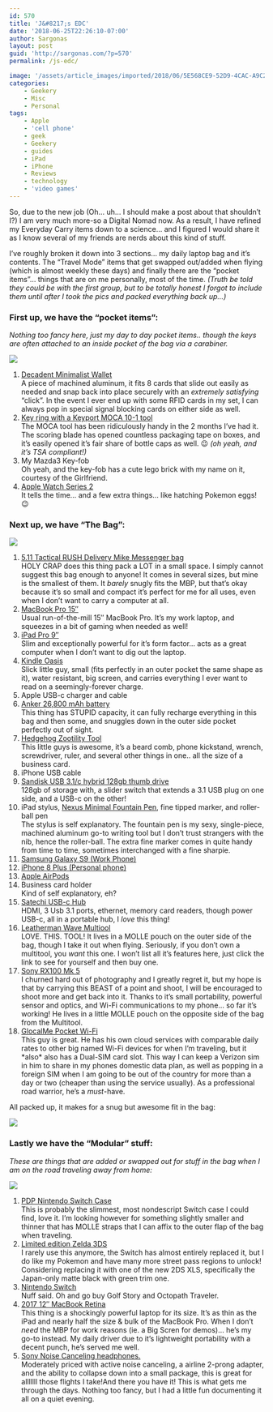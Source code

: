 ```yaml
---
id: 570
title: 'J&#8217;s EDC'
date: '2018-06-25T22:26:10-07:00'
author: Sargonas
layout: post
guid: 'http://sargonas.com/?p=570'
permalink: /js-edc/

image: '/assets/article_images/imported/2018/06/5E568CE9-52D9-4CAC-A9C2-E7BA8EFFCFD6-825x510.jpeg'
categories:
    - Geekery
    - Misc
    - Personal
tags:
    - Apple
    - 'cell phone'
    - geek
    - Geekery
    - guides
    - iPad
    - iPhone
    - Reviews
    - technology
    - 'video games'
---
```


So, due to the new job (Oh… uh… I should make a post about that shouldn’t I?) I am very much more-so a Digital Nomad now. As a result, I have refined my Everyday Carry items down to a science… and I figured I would share it as I know several of my friends are nerds about this kind of stuff.

I’ve roughly broken it down into 3 sections… my daily laptop bag and it’s contents. The “Travel Mode” items that get swapped out/added when flying (which is almost weekly these days) and finally there are the “pocket items”… things that are on me personally, most of the time. *(Truth be told they could be with the first group, but to be totally honest I forgot to include them until after I took the pics and packed everything back up…)*

### First up, we have the “pocket items”:

*Nothing too fancy here, just my day to day pocket items.. though the keys are often attached to an inside pocket of the bag via a carabiner.*

![](/assets/article_images/imported/2018/06/EDC-11.jpg)

1. [Decadent Minimalist Wallet](https://decadentminimalist.com/products/dm1-aluminum)  
    A piece of machined aluminum, it fits 8 cards that slide out easily as needed and snap back into place securely with an *extremely* *satisfying* “click”. In the event I ever end up with some RFID cards in my set, I can always pop in special signal blocking cards on either side as well.
2. [Key ring with a Keyport MOCA 10-1 tool](http://a.co/gfQFdMV)  
    The MOCA tool has been ridiculously handy in the 2 months I’ve had it. The scoring blade has opened countless packaging tape on boxes, and it’s easily opened it’s fair share of bottle caps as well. 😉 *(oh yeah, and it’s TSA compliant!)*
3. My Mazda3 Key-fob  
    Oh yeah, and the key-fob has a cute lego brick with my name on it, courtesy of the Girlfriend.
4. [Apple Watch Series 2](https://www.apple.com/watch/)  
    It tells the time… and a few extra things… like hatching Pokemon eggs! 😉

### Next up, we have “The Bag”:

![](/assets/article_images/imported/2018/06/EDC2.jpg)

1. [5.11 Tactical RUSH Delivery Mike Messenger bag](http://a.co/dbT1mZd)  
    HOLY CRAP does this thing pack a LOT in a small space. I simply cannot suggest this bag enough to anyone! It comes in several sizes, but mine is the smallest of them. It *barely* snugly fits the MBP, but that’s okay because it’s so small and compact it’s perfect for me for all uses, even when I don’t want to carry a computer at all.
2. [MacBook Pro 15″](https://www.apple.com/macbook-pro/)  
    Usual run-of-the-mill 15″ MacBook Pro. It’s my work laptop, and squeezes in a bit of gaming when needed as well!
3. [iPad Pro 9″](https://www.apple.com/ipad-pro/)  
    Slim and exceptionally powerful for it’s form factor… acts as a great computer when I don’t want to dig out the laptop.
4. [Kindle Oasis](https://www.amazon.com/Kindle-Oasis-reader-High-Resolution-Built/dp/B06XD5YCKX/ref=dp_ob_title_def)  
    Slick little guy, small (fits perfectly in an outer pocket the same shape as it), water resistant, big screen, and carries everything I ever want to read on a seemingly-forever charge.
5. Apple USB-c charger and cable
6. [Anker 26,800 mAh battery](https://www.amazon.com/Anker-PowerCore-Portable-Double-Speed-Recharging/dp/B01JIWQPMW/ref=pd_sbs_107_3?_encoding=UTF8&pd_rd_i=B01JIWQPMW&pd_rd_r=714PXJ6KJWS4JNN730W5&pd_rd_w=L4ZAM&pd_rd_wg=sgHwI&psc=1&refRID=714PXJ6KJWS4JNN730W5)  
    This thing has STUPID capacity, it can fully recharge everything in this bag and then some, and snuggles down in the outer side pocket perfectly out of sight.
7. [Hedgehog Zootility Tool](https://www.rei.com/product/893030/zootility-tools-headgehog-pocket-comb-multi-tool)  
    This little guys is awesome, it’s a beard comb, phone kickstand, wrench, screwdriver, ruler, and several other things in one.. all the size of a business card.
8. iPhone USB cable
9. [Sandisk USB 3.1/c hybrid 128gb thumb drive](http://a.co/4D9yInn)  
    128gb of storage with, a slider switch that extends a 3.1 USB plug on one side, and a USB-c on the other!
10. iPad stylus, [Nexus Minimal Fountain Pen](https://www.namisu.com/), fine tipped marker, and roller-ball pen  
    The stylus is self explanatory. The fountain pen is my sexy, single-piece, machined aluminum go-to writing tool but I don’t trust strangers with the nib, hence the roller-ball. The extra fine marker comes in quite handy from time to time, sometimes interchanged with a fine sharpie.
11. [Samsung Galaxy S9 (Work Phone)](https://www.samsung.com/global/galaxy/galaxy-s9/)
12. [iPhone 8 Plus (Personal phone)](https://www.apple.com/shop/buy-iphone/iphone-8)
13. [Apple AirPods](https://www.apple.com/shop/product/MMEF2/airpods?fnode=42)
14. Business card holder  
    Kind of self explanatory, eh?
15. [Satechi USB-c Hub](https://www.amazon.com/dp/B01FWT7MEA/ref=emc_b_5_t)  
    HDMI, 3 Usb 3.1 ports, ethernet, memory card readers, though power USB-c, all in a portable hub, I *love* this thing!
16. [Leatherman Wave Multiool](http://a.co/eHwzwrl)  
    LOVE. THIS. TOOL! It lives in a MOLLE pouch on the outer side of the bag, though I take it out when flying. Seriously, if you don’t own a multitool, you *want* this one. I won’t list all it’s features here, just click the link to see for yourself and then buy one.
17. [Sony RX100 Mk 5](http://a.co/hkKlP2f)  
    I churned hard out of photography and I greatly regret it, but my hope is that by carrying this BEAST of a point and shoot, I will be encouraged to shoot more and get back into it. Thanks to it’s small portability, powerful sensor and optics, and Wi-Fi communications to my phone… so far it’s working! He lives in a little MOLLE pouch on the opposite side of the bag from the Multitool.
18. [GlocalMe Pocket Wi-Fi](http://a.co/d1iGQZm)  
    This guy is great. He has his own cloud services with comparable daily rates to other big named Wi-Fi devices for when I’m traveling, but it \*also\* also has a Dual-SIM card slot. This way I can keep a Verizon sim in him to share in my phones domestic data plan, as well as popping in a foreign SIM when I am going to be out of the country for more than a day or two (cheaper than using the service usually). As a professional road warrior, he’s a *must*-have.

All packed up, it makes for a snug but awesome fit in the bag:

![](/assets/article_images/imported/2018/06/edc3.jpg)

### Lastly we have the “Modular” stuff:

*These are things that are added or swapped out for stuff in the bag when I am on the road traveling away from home:*

![](/assets/article_images/imported/2018/06/EDC4.jpg)

1. [PDP Nintendo Switch Case](https://www.amazon.com/Nintendo-Switch-Premium-Travel-Console-Games/dp/B01MS7AI9G)  
    This is probably the slimmest, most nondescript Switch case I could find, love it. I’m looking however for something slightly smaller and thinner that has MOLLE straps that I can affix to the outer flap of the bag when traveling.
2. [Limited edition Zelda 3DS](https://www.amazon.com/Nintendo-New-3DS-XL-Black/dp/B00S1LRX3W/ref=sr_1_1?ie=UTF8&qid=1530035103&sr=8-1&keywords=3ds)  
    I rarely use this anymore, the Switch has almost entirely replaced it, but I do like my Pokemon and have many more street pass regions to unlock! Considering replacing it with one of the new 2DS XLS, specifically the Japan-only matte black with green trim one.
3. [Nintendo Switch](https://www.amazon.com/Nintendo-Switch-Gray-Joy/dp/B01LTHP2ZK/ref=pd_sim_63_5?_encoding=UTF8&pd_rd_i=B01LTHP2ZK&pd_rd_r=F3QAVHEN0MMKVAJSVBMY&pd_rd_w=5dfsS&pd_rd_wg=T6jV0&psc=1&refRID=F3QAVHEN0MMKVAJSVBMY)  
    Nuff said. Oh and go buy Golf Story and Octopath Traveler.
4. [2017 12″ MacBook Retina](https://www.apple.com/macbook/)  
    This thing is a shockingly powerful laptop for its size. It’s as thin as the iPad and nearly half the size &amp; bulk of the MacBook Pro. When I don’t *need* the MBP for work reasons (ie. a Big Scren for demos)… he’s my go-to instead. My daily driver due to it’s lightweight portability with a decent punch, he’s served me well.
5. [Sony Noise Canceling headphones.](https://www.amazon.com/Sony-MDRZX110NC-Noise-Cancelling-Headphones/dp/B00NG57H4S)  
    Moderately priced with active noise canceling, a airline 2-prong adapter, and the ability to collapse down into a small package, this is great for alllllll those flights I take!And there you have it! This is what gets me through the days. Nothing too fancy, but I had a little fun documenting it all on a quiet evening.